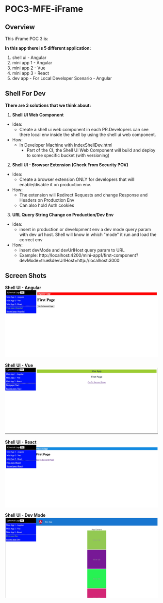 # POC3-MFE-iFrame

## Overview

This iFrame POC 3 is:

<b>In this app there is 5 different application:</b>

1. shell ui - Angular
2. mini app 1 - Angular
3. mini app 2 - Vue
4. mini app 3 - React
5. dev app - For Local Developer Scenario - Angular

## Shell For Dev

<b>There are 3 solutions that we think about:</b>

1. <b>Shell UI Web Component</b>

- Idea:
  - Create a shell ui web component in each PR.Developers can see there local env inside the shell by using the shell ui web component.
- How:
  - In Developer Machine with IndexShellDev.html
    - Part of the CI, the Shell UI Web Component will build and deploy to some specific bucket (with versioning)

2. <b>Shell UI - Browser Extension (Check From Security POV)</b>

- Idea:
  - Create a browser extension ONLY for developers that will enable/disable it on production env.
- How:
  - The extension will Redirect Requests and change Response and Headers on Production Env
  - Can also hold Auth cookies

3. <b>URL Query String Change on Production/Dev Env</b>

- Idea:
  - insert in production or development env a dev mode query param with dev url host. Shell will know in which "mode" it run and load the correct env
- How:
  - insert devMode and devUrlHost query param to URL
  - Example: http://localhost:4200/mini-app1/first-component?devMode=true&devUrlHost=http://localhost:3000

## Screen Shots

<b>Shell UI - Angular</b>
![Angular](./assets/ShellUi-angular.jpg)

<b>Shell UI - Vue</b>
![Vue](./assets/ShellUi-vue.jpg)

<b>Shell UI - React</b>
![React](./assets/ShellUi-react.jpg)

<b>Shell UI - Dev Mode</b>
![Dev Mode](./assets/ShellUi-dev-mode.jpg)

